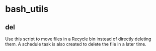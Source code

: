 # bash_utils


## del
Use this script to move files in a Recycle bin instead of directly deleting them. A schedule task is also created to delete the file in a later time.
